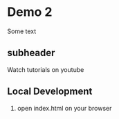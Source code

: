 # Demo 2

Some text

## subheader

Watch tutorials on youtube

## Local Development

1. open index.html on your browser